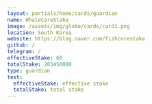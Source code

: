 ```yaml
---
layout: partials/home/cards/guardian
name: WhaleCoreStake
image: /assets/img/globe/cards/card1.png
location: South Korea
website: https://blog.naver.com/fishcorestake
github: /
telegram: /
effectiveStake: 60
totalStake: 203450000
type: guardian
text:
  effectiveStake: effective stake
  totalStake: total stake
---
```


